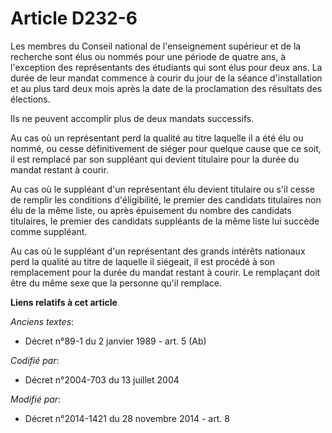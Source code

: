 # Article D232-6

Les membres du Conseil national de l'enseignement supérieur et de la recherche sont élus ou nommés pour une période de quatre
ans, à l'exception des représentants des étudiants qui sont élus pour deux ans. La durée de leur mandat commence à courir du
jour de la séance d'installation et au plus tard deux mois après la date de la proclamation des résultats des élections.

Ils ne peuvent accomplir plus de deux mandats successifs.

Au cas où un représentant perd la qualité au titre laquelle il a été élu ou nommé, ou cesse définitivement de siéger pour
quelque cause que ce soit, il est remplacé par son suppléant qui devient titulaire pour la durée du mandat restant à courir. 

Au cas où le suppléant d'un représentant élu devient titulaire ou s'il cesse de remplir les conditions d'éligibilité, le
premier des candidats titulaires non élu de la même liste, ou après épuisement du nombre des candidats titulaires, le premier
des candidats suppléants de la même liste lui succède comme suppléant. 

Au cas où le suppléant d'un représentant des grands intérêts nationaux perd la qualité au titre de laquelle il siégeait, il
est procédé à son remplacement pour la durée du mandat restant à courir. Le remplaçant doit être du même sexe que la personne
qu'il remplace.

**Liens relatifs à cet article**

_Anciens textes_:

  - Décret n°89-1 du 2 janvier 1989 - art. 5 (Ab)

_Codifié par_:

  - Décret n°2004-703 du 13 juillet 2004

_Modifié par_:

  - Décret n°2014-1421 du 28 novembre 2014 - art. 8
